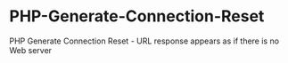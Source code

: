 # PHP-Generate-Connection-Reset
PHP Generate Connection Reset - URL response appears as if there is no Web server
